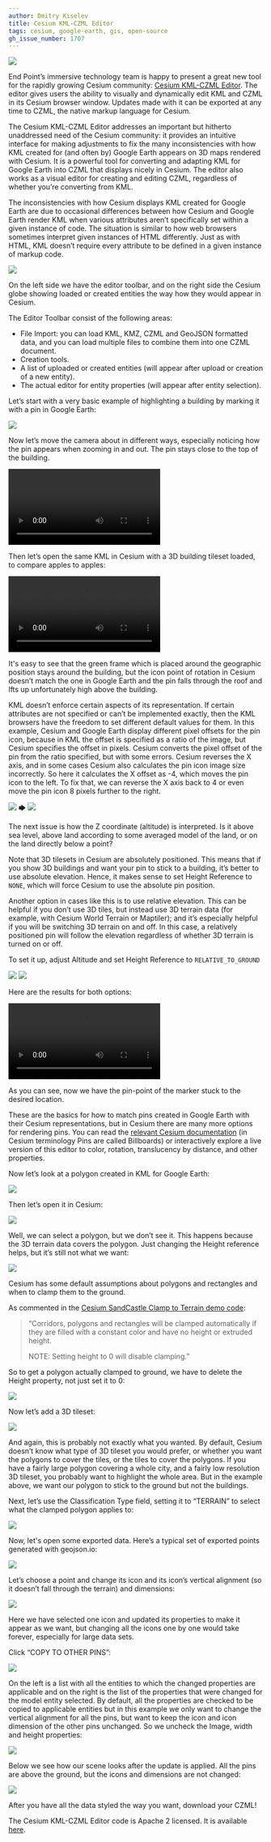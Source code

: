 ```yaml
---
author: Dmitry Kiselev
title: Cesium KML-CZML Editor  
tags: cesium, google-earth, gis, open-source
gh_issue_number: 1707
---
```


![](/blog/2020/12/21/cesium-kml-czml-editor/image-00.jpg)

End Point’s immersive technology team is happy to present a great new tool for the rapidly growing Cesium community: [Cesium KML-CZML Editor](https://vision.space/cesium-kml-czml-editor/). The editor gives users the ability to visually and dynamically edit KML and CZML in its Cesium browser window. Updates made with it can be exported at any time to CZML, the native markup language for Cesium.

The Cesium KML-CZML Editor addresses an important but hitherto unaddressed need of the Cesium community: it provides an intuitive interface for making adjustments to fix the many inconsistencies with how KML created for (and often by) Google Earth appears on 3D maps rendered with Cesium. It is a powerful tool for converting and adapting KML for Google Earth into CZML that displays nicely in Cesium. The editor also works as a visual editor for creating and editing CZML, regardless of whether you’re converting from KML.

The inconsistencies with how Cesium displays KML created for Google Earth are due to occasional differences between how Cesium and Google Earth render KML when various attributes aren’t specifically set within a given instance of code. The situation is similar to how web browsers sometimes interpret given instances of HTML differently. Just as with HTML, KML doesn’t require every attribute to be defined in a given instance of markup code.

![](/blog/2020/12/21/cesium-kml-czml-editor/image-01.jpg)

On the left side we have the editor toolbar, and on the right side the Cesium globe showing loaded or created entities the way how they would appear in Cesium.

The Editor Toolbar consist of the following areas:

- File Import: you can load KML, KMZ, CZML and GeoJSON formatted data, and you can load multiple files to combine them into one CZML document.
- Creation tools.
- A list of uploaded or created entities (will appear after upload or creation of a new entity).
- The actual editor for entity properties (will appear after entity selection).

Let’s start with a very basic example of highlighting a building by marking it with a pin in Google Earth:

![](/blog/2020/12/21/cesium-kml-czml-editor/image-02.jpg)

Now let’s move the camera about in different ways, especially noticing how the pin appears when zooming in and out. The pin stays close to the top of the building. 

<video controls>
  <source src="/blog/2020/12/21/cesium-kml-czml-editor/video-0.webm" type="video/webm">
  Sorry, your browser doesn't support embedded videos.
</video>

Then let’s open the same KML in Cesium with a 3D building tileset loaded, to compare apples to apples:

<video controls>
  <source src="/blog/2020/12/21/cesium-kml-czml-editor/video-1.webm" type="video/webm">
  Sorry, your browser doesn't support embedded videos.
</video>

It's easy to see that the green frame which is placed around the geographic position stays around the building, but the icon point of rotation in Cesium doesn’t match the one in Google Earth and the pin falls through the roof and lfts up unfortunately high above the building.

KML doesn’t enforce certain aspects of its representation. If certain attributes are not specified or can’t be implemented exactly, then the KML browsers have the freedom to set different default values for them. In this example, Cesium and Google Earth display different pixel offsets for the pin icon, because in KML the offset is specified as a ratio of the image, but Cesium specifies the offset in pixels. Cesium converts the pixel offset of the pin from the ratio specified, but with some errors. Cesium reverses the X axis, and in some cases Cesium also calculates the pin icon image size incorrectly. So here it calculates the X offset as -4, which moves the pin icon to the left.  To fix that, we can reverse the X axis back to 4 or even move the pin icon 8 pixels further to the right.  

![](/blog/2020/12/21/cesium-kml-czml-editor/image-03.jpg)
🡆
![](/blog/2020/12/21/cesium-kml-czml-editor/image-04.jpg)

The next issue is how the Z coordinate (altitude) is interpreted. Is it above sea level, above land according to some averaged model of the land, or on the land directly below a point?

Note that 3D tilesets in Cesium are absolutely positioned. This means that if you show 3D buildings and want your pin to stick to a building, it’s better to use absolute elevation. Hence, it makes sense to set Height Reference to `NONE`, which will force Cesium to use the absolute pin position.

Another option in cases like this is to use relative elevation. This can be helpful if you don’t use 3D tiles, but instead use 3D terrain data (for example, with Cesium World Terrain or Maptiler); and it’s especially helpful if you will be switching 3D terrain on and off. In this case, a relatively positioned pin will follow the elevation regardless of whether 3D terrain is turned on or off.

To set it up, adjust Altitude and set Height Reference to `RELATIVE_TO_GROUND`

![](/blog/2020/12/21/cesium-kml-czml-editor/image-05.jpg)
![](/blog/2020/12/21/cesium-kml-czml-editor/image-06.jpg)

Here are the results for both options:

<video controls>
  <source src="/blog/2020/12/21/cesium-kml-czml-editor/video-2.webm" type="video/webm">
  Sorry, your browser doesn't support embedded videos.
</video>

As you can see, now we have the pin-point of the marker stuck to the desired location.

These are the basics for how to match pins created in Google Earth with their Cesium representations, but in Cesium there are many more options for rendering pins. You can read the [relevant Cesium documentation](https://cesium.com/docs/cesiumjs-ref-doc/BillboardGraphics.html) (in Cesium terminology Pins are called Billboards) or interactively explore a live version of this editor to color, rotation, translucency by distance, and other properties.

Now let’s look at a polygon created in KML for Google Earth:

![](/blog/2020/12/21/cesium-kml-czml-editor/image-07.jpg)

Then let’s open it in Cesium:

![](/blog/2020/12/21/cesium-kml-czml-editor/image-08.jpg)

Well, we can select a polygon, but we don’t see it. This happens because the 3D terrain data covers the polygon. Just changing the Height reference helps, but it’s still not what we want:

![](/blog/2020/12/21/cesium-kml-czml-editor/image-09.jpg)

Cesium has some default assumptions about polygons and rectangles and when to clamp them to the ground. 

As commented in the [Cesium SandCastle Clamp to Terrain demo code](https://sandcastle.cesium.com/?src=Clamp%20to%20Terrain.html):

> “Corridors, polygons and rectangles will be clamped automatically if they are filled with a constant color and have no height or extruded height.
>
> NOTE: Setting height to 0 will disable clamping.”

So to get a polygon actually clamped to ground, we have to delete the Height property, not just set it to 0:

![](/blog/2020/12/21/cesium-kml-czml-editor/image-10.jpg)

Now let’s add a 3D tileset:  

![](/blog/2020/12/21/cesium-kml-czml-editor/image-11.jpg)

And again, this is probably not exactly what you wanted. By default, Cesium doesn’t know what type of 3D tileset you would prefer, or whether you want the polygons to cover the tiles, or the tiles to cover the polygons. If you have a fairly large polygon covering a whole city, and a fairly low resolution 3D tileset, you probably want to highlight the whole area. But in the example above, we want our polygon to stick to the ground but not the buildings.

Next, let’s use the Classification Type field, setting it to “TERRAIN” to select what the clamped polygon applies to:

![](/blog/2020/12/21/cesium-kml-czml-editor/image-12.jpg)

Now, let's open some exported data. Here’s a typical set of exported points generated with geojson.io:

![](/blog/2020/12/21/cesium-kml-czml-editor/image-13.jpg)

Let’s choose a point and change its icon and its icon’s vertical alignment (so it doesn’t fall through the terrain) and dimensions:

![](/blog/2020/12/21/cesium-kml-czml-editor/image-14.jpg)

Here we have selected one icon and updated its properties to make it appear as we want, but changing all the icons one by one would take forever, especially for large data sets.

Click “COPY TO OTHER PINS”:

![](/blog/2020/12/21/cesium-kml-czml-editor/image-15.jpg)

On the left is a list with all the entities to which the changed properties are applicable and on the right is the list of the properties that were changed for the model entity selected. By default, all the properties are checked to be copied to applicable entities but in this example we only want to change the vertical alignment for all the pins, but want to keep the icon and icon dimension of the other pins unchanged. So we uncheck the Image, width and height properties:

![](/blog/2020/12/21/cesium-kml-czml-editor/image-16.jpg)

Below we see how our scene looks after the update is applied. All the pins are above the ground, but the icons and dimensions are not changed:

![](/blog/2020/12/21/cesium-kml-czml-editor/image-17.jpg)

After you have all the data styled the way you want, download your CZML!

The Cesium KML-CZML Editor code is Apache 2 licensed. It is available [here](https://github.com/EndPointCorp/cesium-kml-czml-editor).
